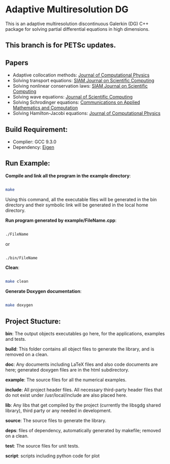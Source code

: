 # Adaptive Multiresolution DG

This is an adaptive multiresolution discontinuous Galerkin (DG) C++ package for solving partial differential equations in high dimensions.


## This branch is for PETSc updates.


## Papers

- Adaptive collocation methods: [Journal of Computational Physics](https://www.sciencedirect.com/science/article/pii/S0021999120305441?casa_token=Ib2O7Vuzp8MAAAAA:RawDMxMtMpXpk5pjeTQaG8VDYXU6DvckElJQ46v__IkbcV5AA9dOYdnuGOYzZCZrmhUg5Ssq)
- Solving transport equations: [SIAM Journal on Scientific Computing](https://epubs.siam.org/doi/abs/10.1137/16M1083190)
- Solving nonlinear conservation laws: [SIAM Journal on Scientific Computing](https://epubs.siam.org/doi/abs/10.1137/19M126565X)
- Solving wave equations: [Journal of Scientific Computing](https://link.springer.com/article/10.1007%2Fs10915-020-01322-w)
- Solving Schrodinger equations: [Communications on Applied Mathematics and Computation](https://arxiv.org/abs/2007.01471)
- Solving Hamilton-Jacobi equations: [Journal of Computational Physics](https://www.sciencedirect.com/science/article/pii/S0021999121001893?casa_token=sfPahS9dYUoAAAAA:DyyGlYCXfk-vMLuM1ncw4zWu9_tK2mvsOFWKkAW1psON4IBKNZ4YXedpybM2hd3y7lk3oGkF)



## Build Requirement:

- Complier: GCC 9.3.0
- Dependency: [Eigen](https://eigen.tuxfamily.org/index.php?title=Main_Page)
  

## Run Example:

  

**Compile and link all the program in the example directory**:

  

```sh

make

```

Using this command, all the executable files will be generated in the bin directory and their symbolic link will be generated in the local home directory.

  

**Run program generated by example/FileName.cpp**:

  

```sh

./FileName

```

or

```sh

./bin/FileName

```

  

**Clean**:

  

```sh

make clean

```

  

**Generate Doxygen documentation**:

```sh

make doxygen

```

  

## Project Stucture:

  

**bin**: The output objects executables go here, for the applications, examples and tests.

  

**build**: This folder contains all object files to generate the library, and is removed on a clean.

  

**doc**: Any documents including LaTeX files and also code documents are here; generated doxygen files are in the html subdirectory.

  

**example**: The source files for all the numerical examples.

  

**include**: All project header files. All necessary third-party header files that do not exist under /usr/local/include are also placed here.

  

**lib**: Any libs that get compiled by the project (currently the libsgdg shared library), third party or any needed in development.

  

**source**: The source files to generate the library.

  

**deps**: files of dependency, automatically generated by makefile; removed on a clean.

  

**test**: The source files for unit tests.

  

**script**: scripts including python code for plot
